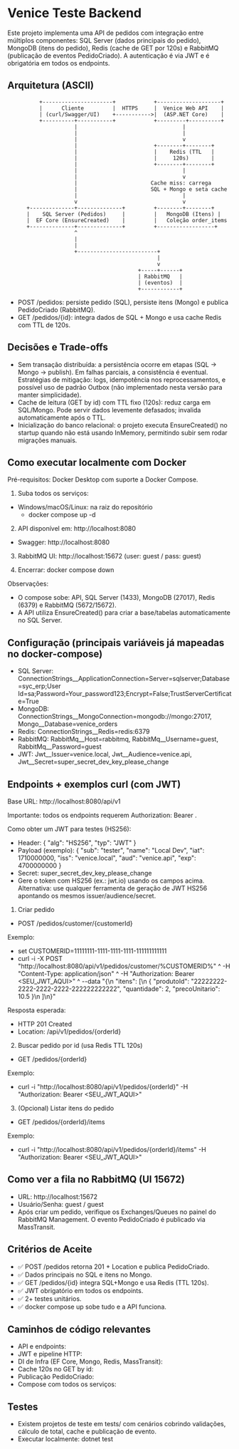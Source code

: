 # Venice Teste Backend

Este projeto implementa uma API de pedidos com integração entre múltiplos componentes: SQL Server (dados principais do pedido), MongoDB (itens do pedido), Redis (cache de GET por 120s) e RabbitMQ (publicação de eventos PedidoCriado). A autenticação é via JWT e é obrigatória em todos os endpoints.

## Arquitetura (ASCII)

```
          +----------------------+            +--------------------+
          |      Cliente         |  HTTPS     |  Venice Web API    |
          | (curl/Swagger/UI)    +----------->|  (ASP.NET Core)    |
          +----------+-----------+            +---------+----------+
                     |                                 |
                     |                                 |
                     |                                 v
                     |                        +--------+--------+
                     |                        |    Redis (TTL   |
                     |                        |     120s)       |
                     |                        +--------+--------+
                     |                                 |
                     |                                 v
                     |                       Cache miss: carrega
                     |                       SQL + Mongo e seta cache
                     |                                 |
                     v                                 v
      +--------------+--------------+         +--------+--------+
      |    SQL Server (Pedidos)     |         |   MongoDB (Itens) |
      |  EF Core (EnsureCreated)    |         |   Coleção order_items
      +--------------+--------------+         +------------------+
                     ^                                 
                     |                                 
                     |                                 
                     +-------------------------+       
                                               |       
                                               v       
                                         +-----+------+
                                         | RabbitMQ   |
                                         | (eventos)  |
                                         +------------+
```

- POST /pedidos: persiste pedido (SQL), persiste itens (Mongo) e publica PedidoCriado (RabbitMQ).
- GET /pedidos/{id}: integra dados de SQL + Mongo e usa cache Redis com TTL de 120s.

## Decisões e Trade-offs

- Sem transação distribuída: a persistência ocorre em etapas (SQL -> Mongo -> publish). Em falhas parciais, a consistência é eventual. Estratégias de mitigação: logs, idempotência nos reprocessamentos, e possível uso de padrão Outbox (não implementado nesta versão para manter simplicidade).
- Cache de leitura (GET by id) com TTL fixo (120s): reduz carga em SQL/Mongo. Pode servir dados levemente defasados; invalida automaticamente após o TTL.
- Inicialização do banco relacional: o projeto executa EnsureCreated() no startup quando não está usando InMemory, permitindo subir sem rodar migrações manuais.

## Como executar localmente com Docker

Pré-requisitos: Docker Desktop com suporte a Docker Compose.

1) Suba todos os serviços:

- Windows/macOS/Linux: na raiz do repositório
  - docker compose up -d

2) API disponível em: http://localhost:8080
- Swagger: http://localhost:8080

3) RabbitMQ UI: http://localhost:15672 (user: guest / pass: guest)

4) Encerrar: docker compose down

Observações:
- O compose sobe: API, SQL Server (1433), MongoDB (27017), Redis (6379) e RabbitMQ (5672/15672).
- A API utiliza EnsureCreated() para criar a base/tabelas automaticamente no SQL Server.

## Configuração (principais variáveis já mapeadas no docker-compose)

- SQL Server: ConnectionStrings__ApplicationConnection=Server=sqlserver;Database=syc_erp;User Id=sa;Password=Your_password123;Encrypt=False;TrustServerCertificate=True
- MongoDB: ConnectionStrings__MongoConnection=mongodb://mongo:27017, Mongo__Database=venice_orders
- Redis: ConnectionStrings__Redis=redis:6379
- RabbitMQ: RabbitMq__Host=rabbitmq, RabbitMq__Username=guest, RabbitMq__Password=guest
- JWT: Jwt__Issuer=venice.local, Jwt__Audience=venice.api, Jwt__Secret=super_secret_dev_key_please_change

## Endpoints + exemplos curl (com JWT)

Base URL: http://localhost:8080/api/v1

Importante: todos os endpoints requerem Authorization: Bearer <token>.

Como obter um JWT para testes (HS256):
- Header: { "alg": "HS256", "typ": "JWT" }
- Payload (exemplo): { "sub": "tester", "name": "Local Dev", "iat": 1710000000, "iss": "venice.local", "aud": "venice.api", "exp": 4700000000 }
- Secret: super_secret_dev_key_please_change
- Gere o token com HS256 (ex.: jwt.io) usando os campos acima. Alternativa: use qualquer ferramenta de geração de JWT HS256 apontando os mesmos issuer/audience/secret.

1) Criar pedido
- POST /pedidos/customer/{customerId}

Exemplo:
- set CUSTOMERID=11111111-1111-1111-1111-111111111111
- curl -i -X POST "http://localhost:8080/api/v1/pedidos/customer/%CUSTOMERID%" ^
  -H "Content-Type: application/json" ^
  -H "Authorization: Bearer <SEU_JWT_AQUI>" ^
  --data "{\n  \"itens\": [\n    { \"produtoId\": \"22222222-2222-2222-2222-222222222222\", \"quantidade\": 2, \"precoUnitario\": 10.5 }\n  ]\n}"

Resposta esperada:
- HTTP 201 Created
- Location: /api/v1/pedidos/{orderId}

2) Buscar pedido por id (usa Redis TTL 120s)
- GET /pedidos/{orderId}

Exemplo:
- curl -i "http://localhost:8080/api/v1/pedidos/{orderId}" -H "Authorization: Bearer <SEU_JWT_AQUI>"

3) (Opcional) Listar itens do pedido
- GET /pedidos/{orderId}/items

Exemplo:
- curl -i "http://localhost:8080/api/v1/pedidos/{orderId}/items" -H "Authorization: Bearer <SEU_JWT_AQUI>"

## Como ver a fila no RabbitMQ (UI 15672)

- URL: http://localhost:15672
- Usuário/Senha: guest / guest
- Após criar um pedido, verifique os Exchanges/Queues no painel do RabbitMQ Management. O evento PedidoCriado é publicado via MassTransit.

## Critérios de Aceite

- ✅ POST /pedidos retorna 201 + Location e publica PedidoCriado.
- ✅ Dados principais no SQL e itens no Mongo.
- ✅ GET /pedidos/{id} integra SQL+Mongo e usa Redis (TTL 120s).
- ✅ JWT obrigatório em todos os endpoints.
- ✅ 2+ testes unitários.
- ✅ docker compose up sobe tudo e a API funciona.

## Caminhos de código relevantes

- API e endpoints: <mcfile name="OrderController.cs" path="src/Venice.Teste.Backend.WebApi/Controllers/OrderController.cs"></mcfile>
- JWT e pipeline HTTP: <mcfile name="Program.cs" path="src/Venice.Teste.Backend.WebApi/Program.cs"></mcfile>
- DI de Infra (EF Core, Mongo, Redis, MassTransit): <mcfile name="ServiceCollectionExtensions.cs" path="src/Venice.Teste.Backend.Infrastructure/DependencyInjection/ServiceCollectionExtensions.cs"></mcfile>
- Cache 120s no GET by id: <mcfile name="CommandHandler.cs" path="src/Venice.Teste.Backend.Application/UseCases/Order/GetById/CommandHandler.cs"></mcfile>
- Publicação PedidoCriado: <mcfile name="MassTransitPedidoCriadoPublisher.cs" path="src/Venice.Teste.Backend.Infrastructure/Messaging/MassTransitPedidoCriadoPublisher.cs"></mcfile>
- Compose com todos os serviços: <mcfile name="docker-compose.yml" path="docker-compose.yml"></mcfile>

## Testes

- Existem projetos de teste em tests/ com cenários cobrindo validações, cálculo de total, cache e publicação de evento.
- Executar localmente: dotnet test